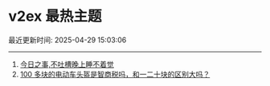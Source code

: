# v2ex 最热主题

最近更新时间: 2025-04-29 15:03:06

--- 
1. [今日之事,不吐槽晚上睡不着觉](https://www.v2ex.com/t/1128760) 
2. [100 多块的电动车头盔是智商税吗，和一二十块的区别大吗？](https://www.v2ex.com/t/1128764) 
